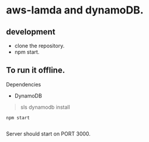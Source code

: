 # aws-lamda and dynamoDB.

## development

* clone the repository.
* npm start.



## To run it offline.

Dependencies

* DynamoDB

> sls dynamodb install

```
npm start
 
```

Server should start on PORT 3000. 
